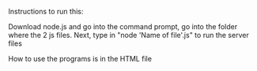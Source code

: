 Instructions to run this:

Download node.js and go into the command prompt, go into the folder where the 2 js files. Next,
type in "node 'Name of file'.js" to run the server files

How to use the programs is in the HTML file
